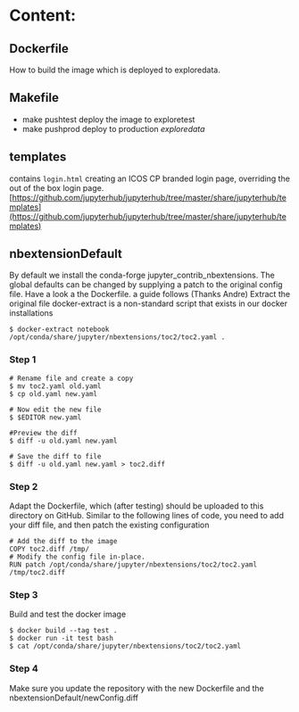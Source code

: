 # Content:

## Dockerfile
How to build the image which is deployed to exploredata.

## Makefile

- make pushtest deploy the image to exploretest
- make pushprod deploy to production *exploredata*

## templates
contains `login.html` creating an ICOS CP branded login page, overriding the out of the box login page. [https://github.com/jupyterhub/jupyterhub/tree/master/share/jupyterhub/templates](https://github.com/jupyterhub/jupyterhub/tree/master/share/jupyterhub/templates)

## nbextensionDefault
By default we install the conda-forge jupyter_contrib_nbextensions. The global defaults
can be changed by supplying a patch to the original config file. Have a look a the Dockerfile.
a guide follows (Thanks Andre)
Extract the original file
docker-extract is a non-standard script that exists in our docker installations
```
$ docker-extract notebook /opt/conda/share/jupyter/nbextensions/toc2/toc2.yaml .
```

### Step 1
```
# Rename file and create a copy
$ mv toc2.yaml old.yaml
$ cp old.yaml new.yaml

# Now edit the new file
$ $EDITOR new.yaml

#Preview the diff
$ diff -u old.yaml new.yaml

# Save the diff to file
$ diff -u old.yaml new.yaml > toc2.diff
```
### Step 2
Adapt the Dockerfile, which (after testing) should be uploaded to this directory on GitHub. Similar to the following lines of code, you need to add your diff file, and then patch the existing configuration

```
# Add the diff to the image
COPY toc2.diff /tmp/
# Modify the config file in-place.
RUN patch /opt/conda/share/jupyter/nbextensions/toc2/toc2.yaml /tmp/toc2.diff
```
### Step 3
Build and test the docker image
```
$ docker build --tag test .
$ docker run -it test bash
$ cat /opt/conda/share/jupyter/nbextensions/toc2/toc2.yaml
```

### Step 4
Make sure you update the repository with the new Dockerfile and the nbextensionDefault/newConfig.diff
